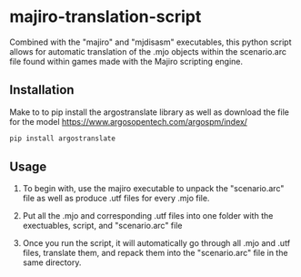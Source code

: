 # majiro-translation-script

Combined with the "majiro" and "mjdisasm" executables, this python script allows for automatic translation of the .mjo objects within the scenario.arc file found within games made with the Majiro scripting engine.
## Installation

Make to to pip install the argostranslate library as well as download the file for the model https://www.argosopentech.com/argospm/index/

```bash
pip install argostranslate
```

## Usage
1) To begin with, use the majiro executable to unpack the "scenario.arc" file as well as produce .utf files for every .mjo file.

2) Put all the .mjo and corresponding .utf files into one folder with the exectuables, script, and "scenario.arc" file

3) Once you run the script, it will automatically go through all .mjo and .utf files, translate them, and repack them into the "scenario.arc" file in the same directory.
